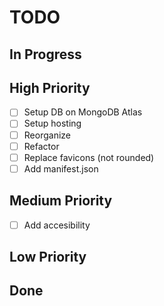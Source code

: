# TODO

## In Progress

## High Priority

- [ ] Setup DB on MongoDB Atlas
- [ ] Setup hosting
- [ ] Reorganize
- [ ] Refactor
- [ ] Replace favicons (not rounded)
- [ ] Add manifest.json

## Medium Priority

- [ ] Add accesibility

## Low Priority

## Done
